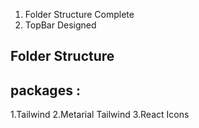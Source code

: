 1. Folder Structure Complete
2. TopBar Designed





Folder Structure
------------------


packages :
----------
1.Tailwind
2.Metarial Tailwind
3.React Icons